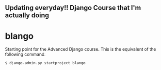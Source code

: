 ## Updating everyday!! Django Course that I'm actually doing

# blango

Starting point for the Advanced Django course. This is the equivalent of the following command:

```bash
$ django-admin.py startproject blango
```
